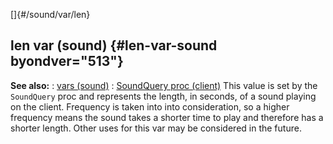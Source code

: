 []{#/sound/var/len}
  ## len var (sound) {#len-var-sound byondver="513"}
  **See also:**
  :   [vars (sound)](ref/sound/var)
  :   [SoundQuery proc (client)](ref/client/proc/SoundQuery)
  This value is set by the `SoundQuery` proc and represents the length, in
  seconds, of a sound playing on the client. Frequency is taken into into
  consideration, so a higher frequency means the sound takes a shorter
  time to play and therefore has a shorter length.
  Other uses for this var may be considered in the future.